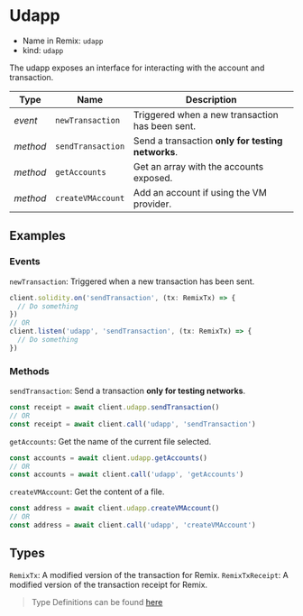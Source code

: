 # Udapp

- Name in Remix: `udapp`
- kind: `udapp`

The udapp exposes an interface for interacting with the account and transaction.

|Type     |Name                 |Description
|---------|---------------------|--
|_event_  |`newTransaction`     |Triggered when a new transaction has been sent.
|_method_ |`sendTransaction`    |Send a transaction **only for testing networks**.
|_method_ |`getAccounts`        |Get an array with the accounts exposed.
|_method_ |`createVMAccount`    |Add an account if using the VM provider. 

## Examples

### Events
`newTransaction`: Triggered when a new transaction has been sent.
```typescript
client.solidity.on('sendTransaction', (tx: RemixTx) => {
  // Do something
})
// OR
client.listen('udapp', 'sendTransaction', (tx: RemixTx) => {
  // Do something
})
```

### Methods
`sendTransaction`: Send a transaction **only for testing networks**.
```typescript
const receipt = await client.udapp.sendTransaction()
// OR
const receipt = await client.call('udapp', 'sendTransaction')
```

`getAccounts`: Get the name of the current file selected.
```typescript
const accounts = await client.udapp.getAccounts()
// OR
const accounts = await client.call('udapp', 'getAccounts')
```

`createVMAccount`: Get the content of a file.
```typescript
const address = await client.udapp.createVMAccount()
// OR
const address = await client.call('udapp', 'createVMAccount')
```

## Types
`RemixTx`: A modified version of the transaction for Remix.
`RemixTxReceipt`: A modified version of the transaction receipt for Remix.


> Type Definitions can be found [here](../../src/api/udapp/type.ts)